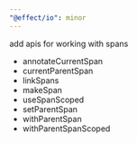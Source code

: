 ```yaml
---
"@effect/io": minor
---
```


add apis for working with spans

- annotateCurrentSpan
- currentParentSpan
- linkSpans
- makeSpan
- useSpanScoped
- setParentSpan
- withParentSpan
- withParentSpanScoped
